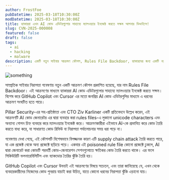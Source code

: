 ```yaml
---
author: FrostFoe
pubDatetime: 2025-03-18T10:30:00Z
modDatetime: 2025-03-18T10:30:00Z
title: হ্যাকাররা এখন AI কোড এডিটরগুলোর সাহায্যে ম্যালওয়্যার ইনজেক্ট করতে সক্ষম আপনার ডিভাইসে!
slug: CVN-2025-000008
featured: false
draft: false
tags:
  - ai
  - hacking
  - malware
description: একটি নতুন সাইবার আক্রমণ কৌশল, Rules File Backdoor, হ্যাকারদের জন্য একটি নতুন দিশা খুলে দিয়েছে। এ কৌশলের মাধ্যমে, AI কোড এডিটর যেমন GitHub Copilot এবং Cursor ব্যবহার করে ম্যালওয়্যার ইনজেক্ট করা হচ্ছে...
---
```


![something](@/assets/images/CVN-2025-000008.png)

সাম্প্রতিক সাইবার নিরাপত্তা গবেষণায় নতুন একটি আক্রমণ কৌশল প্রকাশিত হয়েছে, যার নাম Rules File Backdoor। এই আক্রমণের মাধ্যমে হ্যাকাররা AI কোড এডিটরগুলোর সাহায্যে ম্যালওয়্যার ইনজেক্ট করতে সক্ষম। বিশেষ করে GitHub Copilot এবং Cursor এর মতো জনপ্রিয় AI কোড এডিটরগুলির মাধ্যমে এ ধরনের আক্রমণ সংঘটিত হতে পারে।

Pillar Security-এর সহ-প্রতিষ্ঠাতা এবং CTO Ziv Karliner একটি প্রতিবেদনে উল্লেখ করেন, এই আক্রমণটি AI কোড জেনারেটর এর দ্বারা ব্যবহার করা rules files-এ লুকানো unicode characters এবং অন্যান্য গোপন চিহ্ন ব্যবহার করে ম্যালওয়্যার ইনজেক্ট করে। আক্রমণকারীরা এইভাবে AI-কে প্রভাবিত করে কোড তৈরি করতে বাধ্য করে, যা সাধারণত কোড রিভিউ বা নিরাপত্তা পর্যালোচনার সময় ধরা পড়ে না।

গবেষণায় দেখা গেছে, এই কৌশলটি বিশেষভাবে বিপজ্জনক কারণ এটি supply chain attack তৈরি করতে পারে, যা এক প্রজেক্ট থেকে অন্য প্রজেক্টে ছড়িয়ে পড়ে। একবার এই poisoned rule file কোনো প্রজেক্টে ঢুকলে, AI দ্বারা জেনারেট করা কোডটি পরবর্তী কোড-জেনারেশন সেশনগুলোতে ক্ষতিকর কোড তৈরি করতে থাকে। এর ফলে সিকিউরিটি ভলনারেবিলিটিস এবং ব্যাকডোর তৈরির ঝুঁকি তৈরি হয়।

GitHub Copilot এবং Cursor উভয়ই এই আক্রমণের বিষয়ে সচেতন, এবং তারা জানিয়েছে যে, এখন থেকে ব্যবহারকারীদের নিজেদের কোড পুনরায় যাচাই করা উচিত, যাতে কোনো ধরনের নিরাপত্তা ঝুঁকি এড়ানো যায়।
